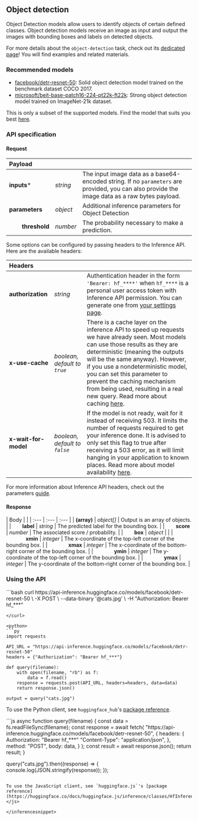 <!---
This markdown file has been generated from a script. Please do not edit it directly.
For more details, check out:
- the `generate.ts` script: https://github.com/huggingface/hub-docs/blob/main/scripts/api-inference/scripts/generate.ts
- the task template defining the sections in the page: https://github.com/huggingface/hub-docs/tree/main/scripts/api-inference/templates/task/object_detection.handlebars
- the input jsonschema specifications used to generate the input markdown table: https://github.com/huggingface/huggingface.js/blob/main/packages/tasks/src/tasks/object-detection/spec/input.json
- the output jsonschema specifications used to generate the output markdown table: https://github.com/huggingface/huggingface.js/blob/main/packages/tasks/src/tasks/object-detection/spec/output.json
- the snippets used to generate the example:
  - curl: https://github.com/huggingface/huggingface.js/blob/main/packages/tasks/src/snippets/curl.ts
  - python: https://github.com/huggingface/huggingface.js/blob/main/packages/tasks/src/snippets/python.ts
  - javascript: https://github.com/huggingface/huggingface.js/blob/main/packages/tasks/src/snippets/js.ts
- the "tasks" content for recommended models: https://huggingface.co/api/tasks
--->

## Object detection

Object Detection models allow users to identify objects of certain defined classes. Object detection models receive an image as input and output the images with bounding boxes and labels on detected objects.

<Tip>

For more details about the `object-detection` task, check out its [dedicated page](https://huggingface.co/tasks/object-detection)! You will find examples and related materials.

</Tip>

### Recommended models

- [facebook/detr-resnet-50](https://huggingface.co/facebook/detr-resnet-50): Solid object detection model trained on the benchmark dataset COCO 2017.
- [microsoft/beit-base-patch16-224-pt22k-ft22k](https://huggingface.co/microsoft/beit-base-patch16-224-pt22k-ft22k): Strong object detection model trained on ImageNet-21k dataset.

This is only a subset of the supported models. Find the model that suits you best [here](https://huggingface.co/models?inference=warm&pipeline_tag=object-detection&sort=trending).

### API specification

#### Request

| Payload |  |  |
| :--- | :--- | :--- |
| **inputs*** | _string_ | The input image data as a base64-encoded string. If no `parameters` are provided, you can also provide the image data as a raw bytes payload. |
| **parameters** | _object_ | Additional inference parameters for Object Detection |
| **&nbsp;&nbsp;&nbsp;&nbsp;&nbsp;&nbsp;&nbsp;&nbsp;threshold** | _number_ | The probability necessary to make a prediction. |


Some options can be configured by passing headers to the Inference API. Here are the available headers:

| Headers |   |    |
| :--- | :--- | :--- |
| **authorization** | _string_ | Authentication header in the form `'Bearer: hf_****'` when `hf_****` is a personal user access token with Inference API permission. You can generate one from [your settings page](https://huggingface.co/settings/tokens). |
| **x-use-cache** | _boolean, default to `true`_ | There is a cache layer on the inference API to speed up requests we have already seen. Most models can use those results as they are deterministic (meaning the outputs will be the same anyway). However, if you use a nondeterministic model, you can set this parameter to prevent the caching mechanism from being used, resulting in a real new query. Read more about caching [here](../parameters#caching]). |
| **x-wait-for-model** | _boolean, default to `false`_ | If the model is not ready, wait for it instead of receiving 503. It limits the number of requests required to get your inference done. It is advised to only set this flag to true after receiving a 503 error, as it will limit hanging in your application to known places. Read more about model availability [here](../overview#eligibility]). |

For more information about Inference API headers, check out the parameters [guide](../parameters).

#### Response

| Body |  |
| :--- | :--- | :--- |
| **(array)** | _object[]_ | Output is an array of objects. |
| **&nbsp;&nbsp;&nbsp;&nbsp;&nbsp;&nbsp;&nbsp;&nbsp;label** | _string_ | The predicted label for the bounding box. |
| **&nbsp;&nbsp;&nbsp;&nbsp;&nbsp;&nbsp;&nbsp;&nbsp;score** | _number_ | The associated score / probability. |
| **&nbsp;&nbsp;&nbsp;&nbsp;&nbsp;&nbsp;&nbsp;&nbsp;box** | _object_ |  |
| **&nbsp;&nbsp;&nbsp;&nbsp;&nbsp;&nbsp;&nbsp;&nbsp;&nbsp;&nbsp;&nbsp;&nbsp;&nbsp;&nbsp;&nbsp;&nbsp;xmin** | _integer_ | The x-coordinate of the top-left corner of the bounding box. |
| **&nbsp;&nbsp;&nbsp;&nbsp;&nbsp;&nbsp;&nbsp;&nbsp;&nbsp;&nbsp;&nbsp;&nbsp;&nbsp;&nbsp;&nbsp;&nbsp;xmax** | _integer_ | The x-coordinate of the bottom-right corner of the bounding box. |
| **&nbsp;&nbsp;&nbsp;&nbsp;&nbsp;&nbsp;&nbsp;&nbsp;&nbsp;&nbsp;&nbsp;&nbsp;&nbsp;&nbsp;&nbsp;&nbsp;ymin** | _integer_ | The y-coordinate of the top-left corner of the bounding box. |
| **&nbsp;&nbsp;&nbsp;&nbsp;&nbsp;&nbsp;&nbsp;&nbsp;&nbsp;&nbsp;&nbsp;&nbsp;&nbsp;&nbsp;&nbsp;&nbsp;ymax** | _integer_ | The y-coordinate of the bottom-right corner of the bounding box. |


### Using the API


<inferencesnippet>

<curl>
```bash
curl https://api-inference.huggingface.co/models/facebook/detr-resnet-50 \
	-X POST \
	--data-binary '@cats.jpg' \
	-H "Authorization: Bearer hf_***"

```
</curl>

<python>
```py
import requests

API_URL = "https://api-inference.huggingface.co/models/facebook/detr-resnet-50"
headers = {"Authorization": "Bearer hf_***"}

def query(filename):
    with open(filename, "rb") as f:
        data = f.read()
    response = requests.post(API_URL, headers=headers, data=data)
    return response.json()

output = query("cats.jpg")
```

To use the Python client, see `huggingface_hub`'s [package reference](https://huggingface.co/docs/huggingface_hub/package_reference/inference_client#huggingface_hub.InferenceClient.object_detection).
</python>

<js>
```js
async function query(filename) {
	const data = fs.readFileSync(filename);
	const response = await fetch(
		"https://api-inference.huggingface.co/models/facebook/detr-resnet-50",
		{
			headers: {
				Authorization: "Bearer hf_***"
				"Content-Type": "application/json",
			},
			method: "POST",
			body: data,
		}
	);
	const result = await response.json();
	return result;
}

query("cats.jpg").then((response) => {
	console.log(JSON.stringify(response));
});
```

To use the JavaScript client, see `huggingface.js`'s [package reference](https://huggingface.co/docs/huggingface.js/inference/classes/HfInference#objectdetection).
</js>

</inferencesnippet>


